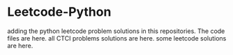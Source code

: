 # Leetcode-Python
adding the python leetcode problem solutions in this repositories. 
The code files are here.
all CTCI problems solutions are here.
some leetcode solutions are here.





































































































































































































































































































































































































































